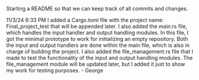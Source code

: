 Starting a README so that we can keep track of all commits and changes. 

11/3/24 6:33 PM
I added a Cargo.toml file with the project name: Final_project_test that will be appended later. I also added the main.rs file, which handles the input handler and output handling modules. In this file, I got the minimal prototype to work for initializing
an empty repository. Both the input and output handlers are done within the main file, which is also in charge of building the project. I also added the file_management.rs file that I made to test the functionality of the input and output handling modules.
The file_management module will be updated later, but I added it just to show my work for testing purposes. - George
